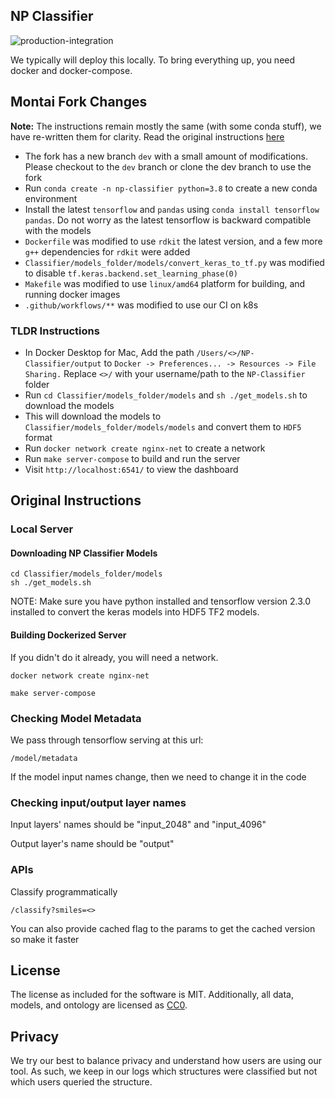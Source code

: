 ## NP Classifier

![production-integration](https://github.com/mwang87/NP-Classifier/workflows/production-integration/badge.svg)

We typically will deploy this locally. To bring everything up,
you need docker and docker-compose.

## Montai Fork Changes

**Note:** The instructions remain mostly the same (with some conda stuff), we have re-written them for clarity. Read the original instructions [here](#original-instructions)

- The fork has a new branch `dev` with a small amount of modifications. Please checkout to the `dev` branch or clone the dev branch to use the fork
- Run `conda create -n np-classifier python=3.8` to create a new conda environment
- Install the latest `tensorflow` and `pandas` using `conda install tensorflow pandas`. Do not worry as the latest tensorflow is backward compatible with the models
- `Dockerfile` was modified to use `rdkit` the latest version, and a few more `g++` dependencies for `rdkit` were added
- `Classifier/models_folder/models/convert_keras_to_tf.py` was modified to disable `tf.keras.backend.set_learning_phase(0)`
- `Makefile` was modified to use `linux/amd64` platform for building, and running docker images
- `.github/workflows/**` was modified to use our CI on k8s

### TLDR Instructions

- In Docker Desktop for Mac, Add the path `/Users/<>/NP-Classifier/output` to `Docker -> Preferences... -> Resources -> File Sharing.` Replace `<>/` with your username/path to the `NP-Classifier` folder
- Run `cd Classifier/models_folder/models` and `sh ./get_models.sh` to download the models
- This will download the models to `Classifier/models_folder/models/models` and convert them to `HDF5` format
- Run `docker network create nginx-net` to create a network
- Run `make server-compose` to build and run the server
- Visit `http://localhost:6541/` to view the dashboard

## Original Instructions

### Local Server

#### Downloading NP Classifier Models

```
cd Classifier/models_folder/models
sh ./get_models.sh
```

NOTE: Make sure you have python installed and tensorflow version 2.3.0 installed to convert the keras models into HDF5 TF2 models.  

#### Building Dockerized Server

If you didn't do it already, you will need a network.

```shell
docker network create nginx-net
```

```shell
make server-compose
```

### Checking Model Metadata

We pass through tensorflow serving at this url:

```/model/metadata```

If the model input names change, then we need to change it in the code

### Checking input/output layer names

Input layers' names should be "input_2048" and "input_4096"

Output layer's name should be "output"

### APIs

Classify programmatically

```/classify?smiles=<>```

You can also provide cached flag to the params to get the cached version so make it faster

## License

The license as included for the software is MIT. Additionally, all data, models, and ontology are licensed as [CC0](https://creativecommons.org/share-your-work/public-domain/cc0/).

## Privacy

We try our best to balance privacy and understand how users are using our tool. As such, we keep in our logs which structures were classified but not which users queried the structure.
